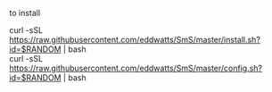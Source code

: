 to install<br>

curl -sSL https://raw.githubusercontent.com/eddwatts/SmS/master/install.sh?id=$RANDOM | bash<br>
curl -sSL https://raw.githubusercontent.com/eddwatts/SmS/master/config.sh?id=$RANDOM | bash
